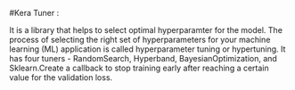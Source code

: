 #Kera Tuner :

It is a library that helps to select optimal hyperparamter for the model. The process of selecting the right set of hyperparameters for your machine learning (ML) application is called hyperparameter tuning or hypertuning. It has four tuners - RandomSearch, Hyperband, BayesianOptimization, and Sklearn.Create a callback to stop training early after reaching a certain value for the validation loss.
